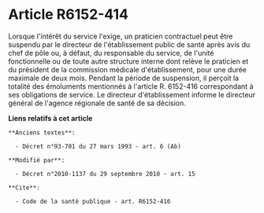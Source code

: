 # Article R6152-414

Lorsque l'intérêt du service l'exige, un praticien contractuel peut être suspendu par le directeur de l'établissement public
de santé après avis du chef de pôle ou, à défaut, du responsable du service, de l'unité fonctionnelle ou de toute autre
structure interne dont relève le praticien et du président de la commission médicale d'établissement, pour une durée maximale
de deux mois. Pendant la période de suspension, il perçoit la totalité des émoluments mentionnés à l'article R. 6152-416
correspondant à ses obligations de service. Le directeur d'établissement informe le directeur général de l'agence régionale
de santé de sa décision.

**Liens relatifs à cet article**

	**Anciens textes**:

	  - Décret n°93-701 du 27 mars 1993 - art. 6 (Ab)

	**Modifié par**:

	  - Décret n°2010-1137 du 29 septembre 2010 - art. 15

	**Cite**:

	  - Code de la santé publique - art. R6152-416
